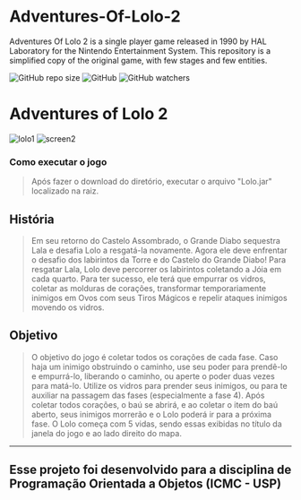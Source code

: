 # Adventures-Of-Lolo-2
Adventures Of Lolo 2 is a single player game released in 1990 by HAL Laboratory for the Nintendo Entertainment System. This repository is a simplified copy of the original game, with few stages and few entities.

![GitHub repo size](https://img.shields.io/github/repo-size/joaolucasp/Evil-Square)
![GitHub](https://img.shields.io/github/license/joaolucasp/Evil-Square)
![GitHub watchers](https://img.shields.io/github/watchers/joaolucasp/Evil-Square?style=social)

# **Adventures of Lolo 2**

![lolo1](https://user-images.githubusercontent.com/83319546/180034445-70e79441-0ec3-49db-8c43-b8ab013b02d9.png)
![screen2](https://user-images.githubusercontent.com/61102108/149201609-097cff5d-5341-49a6-b91d-ae0dc6ed3f2f.png)

### Como executar o jogo
> Após fazer o download do diretório, executar o arquivo "Lolo.jar" localizado na raiz.

## **História**
> Em seu retorno do Castelo Assombrado, o Grande Diabo sequestra Lala e desafia Lolo a resgatá-la novamente. 
Agora ele deve enfrentar o desafio dos labirintos da Torre e do Castelo do Grande Diabo!
Para resgatar Lala, Lolo deve percorrer os labirintos coletando a Jóia em cada quarto. Para ter sucesso, 
ele terá que empurrar os vidros, coletar as molduras de corações, transformar temporariamente inimigos em Ovos com seus 
Tiros Mágicos e repelir ataques inimigos movendo os vidros. 

## **Objetivo**
> O objetivo do jogo é coletar todos os corações de cada fase. Caso haja um inimigo obstruindo o caminho, use seu poder
para prendê-lo e empurrá-lo, liberando o caminho, ou aperte o poder duas vezes para matá-lo. Utilize os vidros para 
prender seus inimigos, ou para te auxiliar na passagem das fases (especialmente a fase 4). Após coletar todos corações,
o baú se abrirá, e ao coletar o item do baú aberto, seus inimigos morrerão e o Lolo poderá ir para a próxima fase.
O Lolo começa com 5 vidas, sendo essas exibidas no título da janela do jogo e ao lado direito do mapa.

---
## **Esse projeto foi desenvolvido para a disciplina de Programação Orientada a Objetos (ICMC - USP)**
